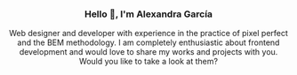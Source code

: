 <h3 align="center">Hello 👋, I'm Alexandra García </h3>
<P align="center">
Web designer and developer with experience in the practice of pixel perfect and the BEM methodology. I am completely enthusiastic about frontend development and would love to share my works and projects with you. Would you like to take a look at them?</P>
